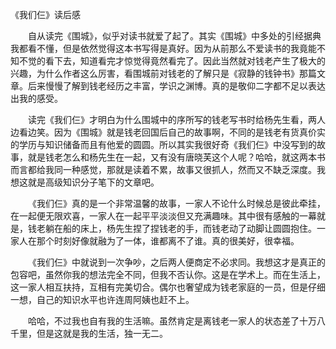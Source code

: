 《我们仨》读后感

&emsp;&emsp;自从读完《围城》，似乎对读书就爱了起了。其实《围城》中多处的引经据典我都看不懂，但是依然觉得这本书写得是真好。因为从前那么不爱读书的我竟能不知不觉的看下去，知道看完才惊觉得竟然看完了。因此当然就对钱老产生了极大的兴趣，为什么作者这么厉害，看围城前对钱老的了解只是《寂静的钱钟书》那篇文章。后来慢慢了解到钱老经历之丰富，学识之渊博。真的是敬仰二字都不足以表达出我的感受。

&emsp;&emsp;读完《我们仨》才明白为什么围城中的序所写的钱老写书时给杨先生看，两人边看边笑。因为《围城》就是钱老回国后自己的故事啊，不同的是钱老有货真价实的学历与知识储备而且有他爱的圆圆。所以其实我很好奇《我们仨》中没写到的故事，就是钱老怎么和杨先生在一起，又有没有唐晓芙这个人呢？哈哈，就这两本书而言都给我同一种感觉，那就是读着不累，故事又很抓人，然而又不缺乏深度。我想这就是高级知识分子笔下的文章吧。

&emsp;&emsp;《我们仨》真的是一个非常温馨的故事，一家人不论什么时候总是彼此牵挂，在一起便无限欢喜，一家人在一起平平淡淡但又充满趣味。其中很有感触的一幕就是，钱老躺在船的床上，杨先生捏了捏钱老的手，而钱老动了动脚让圆圆抱住。一家人在那个时刻好像就融为了一体，谁都离不了谁。真的很美好，很幸福。

&emsp;&emsp;《我们仨》中就说到一次争吵，之后两人便商定不必求同。我想这才是真正的包容吧，虽然你我的想法完全不同，但我不否认你。这是在学术上。而在生活上，这一家人相互扶持，互相有完美切合。偶尔也奢望成为钱老家庭的一员，但是仔细一想，自己的知识水平也许连周阿姨也赶不上。

&emsp;&emsp;哈哈，不过我也自有我的生活嘛。虽然肯定是离钱老一家人的状态差了十万八千里，但是这就是我的生活，独一无二。